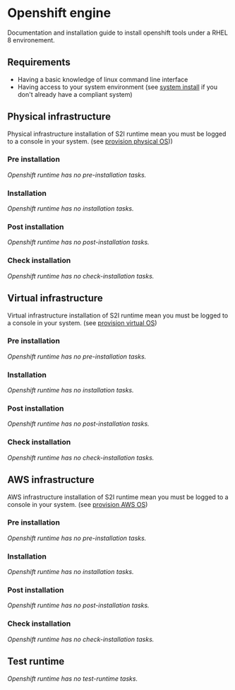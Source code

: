 # Openshift engine


Documentation and installation guide to install openshift tools under
a RHEL 8 environement.


## Requirements

- Having a basic knowledge of linux command line interface
- Having access to your system environment (see [system install](../system) 
  if you don't already have a compliant system)


## Physical infrastructure 

Physical infrastructure installation of S2I runtime mean you must be logged to a console
in your system. (see [provision physical OS](../system#physical-infrastructure)))


### Pre installation

*Openshift runtime has no pre-installation tasks.*


### Installation

*Openshift runtime has no installation tasks.*


### Post installation

*Openshift runtime has no post-installation tasks.*


### Check installation

*Openshift runtime has no check-installation tasks.*


## Virtual infrastructure 

Virtual infrastructure installation of S2I runtime mean you must be logged to a 
console in your system. (see [provision virtual OS](../system#virtual-infrastructure))


### Pre installation

*Openshift runtime has no pre-installation tasks.*


### Installation

*Openshift runtime has no installation tasks.*


### Post installation

*Openshift runtime has no post-installation tasks.*


### Check installation

*Openshift runtime has no check-installation tasks.*


## AWS infrastructure 

AWS infrastructure installation of S2I runtime mean you must be logged to a 
console in your system. (see [provision AWS OS](../system#aws-infrastructure))


### Pre installation

*Openshift runtime has no pre-installation tasks.*


### Installation

*Openshift runtime has no installation tasks.*


### Post installation

*Openshift runtime has no post-installation tasks.*


### Check installation

*Openshift runtime has no check-installation tasks.*


## Test runtime

*Openshift runtime has no test-runtime tasks.*

